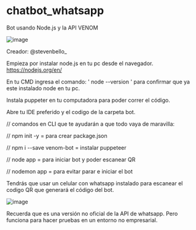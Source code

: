# chatbot_whatsapp
Bot usando Node.js y la API VENOM

![image](https://user-images.githubusercontent.com/91923931/136706694-092f97a3-0710-414e-9c56-422e518d0148.png)

Creador: @stevenbello_

Empieza por instalar node.js en tu pc desde el navegador.
https://nodejs.org/en/

En tu CMD ingresa el comando: ' node --version ' para confirmar que ya este instalado node en tu pc.

Instala puppeter en tu computadora para poder correr el código.

Abre tu IDE preferido y el codigo de la carpeta bot.

// comandos en CLI que te ayudarán a que todo vaya de maravilla: 

// npm init -y = para crear package.json

// npm i --save venom-bot = instalar puppeteer

// node app = para iniciar bot y poder escanear QR 

// nodemon app = para evitar parar e iniciar el bot

Tendrás que usar un celular con whatsapp instalado para escanear el codigo QR que generará el código del bot.

![image](https://user-images.githubusercontent.com/91923931/136706756-8471ae96-c887-4b90-92ca-caeba819cc5c.png)

Recuerda que es una versión no oficial de la API de whatsapp. Pero funciona para hacer pruebas en un entorno no empresarial.
